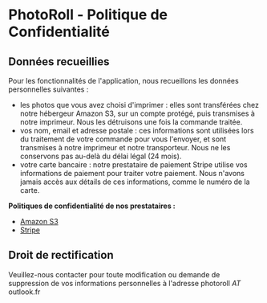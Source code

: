 # PhotoRoll - Politique de Confidentialité

## Données recueillies

Pour les fonctionnalités de l'application, nous recueillons les
données personnelles suivantes :

- les photos que vous avez choisi d'imprimer : elles sont transférées
  chez notre hébergeur Amazon S3, sur un compte protégé, puis transmises
  à notre imprimeur. Nous les détruisons une fois la commande traitée.
- vos nom, email et adresse postale : ces informations sont utilisées
  lors du traitement de votre commande pour vous l'envoyer,
  et sont transmises à notre imprimeur et notre transporteur.
  Nous ne les conservons pas au-delà du délai légal (24 mois).
- votre carte bancaire : notre prestataire de paiement Stripe utilise
  vos informations de paiement pour traiter votre paiement.
  Nous n'avons jamais accès aux détails de ces informations,
  comme le numéro de la carte.

**Politiques de confidentialité de nos prestataires :**

- [Amazon S3](https://d1.awsstatic.com/legal/privacypolicy/AWS_Privacy_Notice__French_Translation.pdf)
- [Stripe](https://stripe.com/fr/privacy)

## Droit de rectification

Veuillez-nous contacter pour toute modification ou demande de suppression de vos
informations personnelles à l'adresse photoroll _AT_ outlook.fr
